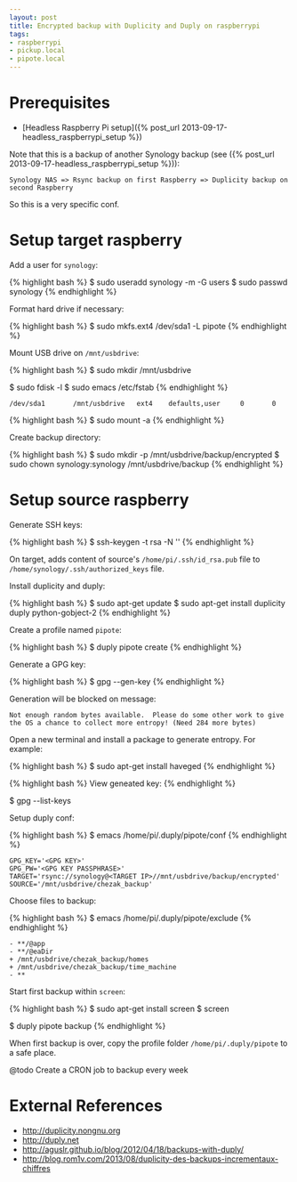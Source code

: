 ```yaml
---
layout: post
title: Encrypted backup with Duplicity and Duply on raspberrypi
tags:
- raspberrypi
- pickup.local
- pipote.local
---
```


Prerequisites
=============

- [Headless Raspberry Pi setup]({% post_url 2013-09-17-headless_raspberrypi_setup %})

Note that this is a backup of another Synology backup (see ({% post_url 2013-09-17-headless_raspberrypi_setup %})):

```
Synology NAS => Rsync backup on first Raspberry => Duplicity backup on second Raspberry
```

So this is a very specific conf.


Setup target raspberry
======================

Add a user for `synology`:

{% highlight bash %}
$ sudo useradd synology -m -G users
$ sudo passwd synology
{% endhighlight %}

Format hard drive if necessary:

{% highlight bash %}
$ sudo mkfs.ext4 /dev/sda1 -L pipote
{% endhighlight %}

Mount USB drive on `/mnt/usbdrive`:

{% highlight bash %}
$ sudo mkdir /mnt/usbdrive

$ sudo fdisk -l
$ sudo emacs /etc/fstab
{% endhighlight %}

```
/dev/sda1       /mnt/usbdrive   ext4    defaults,user     0       0
```

{% highlight bash %}
$ sudo mount -a
{% endhighlight %}

Create backup directory:

{% highlight bash %}
$ sudo mkdir -p /mnt/usbdrive/backup/encrypted
$ sudo chown synology:synology /mnt/usbdrive/backup
{% endhighlight %}


Setup source raspberry
======================

Generate SSH keys:

{% highlight bash %}
$ ssh-keygen -t rsa -N ''
{% endhighlight %}

On target, adds content of source's `/home/pi/.ssh/id_rsa.pub` file to `/home/synology/.ssh/authorized_keys` file.

Install duplicity and duply:

{% highlight bash %}
$ sudo apt-get update
$ sudo apt-get install duplicity duply python-gobject-2
{% endhighlight %}

Create a profile named `pipote`:

{% highlight bash %}
$ duply pipote create
{% endhighlight %}

Generate a GPG key:

{% highlight bash %}
$ gpg --gen-key
{% endhighlight %}

Generation will be blocked on message:

```
Not enough random bytes available.  Please do some other work to give
the OS a chance to collect more entropy! (Need 284 more bytes)
```

Open a new terminal and install a package to generate entropy. For example:

{% highlight bash %}
$ sudo apt-get install haveged
{% endhighlight %}

{% highlight bash %}
View geneated key:
{% endhighlight %}

$ gpg --list-keys

Setup duply conf:

{% highlight bash %}
$ emacs /home/pi/.duply/pipote/conf
{% endhighlight %}

```
GPG_KEY='<GPG KEY>'
GPG_PW='<GPG KEY PASSPHRASE>'
TARGET='rsync://synology@<TARGET IP>//mnt/usbdrive/backup/encrypted'
SOURCE='/mnt/usbdrive/chezak_backup'
```

Choose files to backup:

{% highlight bash %}
$ emacs /home/pi/.duply/pipote/exclude
{% endhighlight %}

```
- **/@app
- **/@eaDir
+ /mnt/usbdrive/chezak_backup/homes
+ /mnt/usbdrive/chezak_backup/time_machine
- **
```

Start first backup within `screen`:

{% highlight bash %}
$ sudo apt-get install screen
$ screen

$ duply pipote backup
{% endhighlight %}

When first backup is over, copy the profile folder `/home/pi/.duply/pipote` to a safe place.

@todo Create a CRON job to backup every week


External References
===================

- <http://duplicity.nongnu.org>
- <http://duply.net>
- <http://aguslr.github.io/blog/2012/04/18/backups-with-duply/>
- <http://blog.rom1v.com/2013/08/duplicity-des-backups-incrementaux-chiffres>
